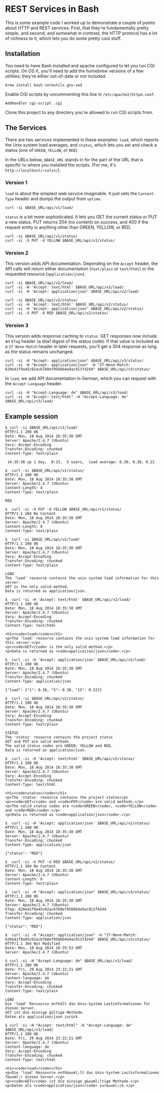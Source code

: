 # REST Services in Bash

This is some example code I worked up to demonstrate a couple of points about HTTP and REST services: First, that they're fundamentally pretty simple, and second, and somewhat in contrast, the HTTP protocol has a lot of richness to it, which lets you do some pretty cool stuff.

## Installation

You need to have Bash installed and apache configured to let you run CGI scripts. On OS X, you'll need to add the homebrew versions of a few utilities; they're either out-of-date or not included.

```
brew install bash coreutils gnu-sed
```

Enable CGI scripts by uncommenting this line in `/etc/apache2/httpd.conf`:

```
AddHandler cgi-script .cgi
```

Clone this project to any directory you're allowed to run CGI scripts from.

## The Services

There are two services implemented in these examples: `load`, which reports the Unix system load averages, and `status`, which lets you set and check a status (one of `GREEN`, `YELLOW`, or `RED`).

In the URLs below, `$BASE_URL` stands in for the part of the URL that is specific to where you installed the scripts. (For me, it's `http://localhost/~colin/`).

### Version 1

`load` is about the simplest web service imaginable. It just sets the `Content-Type` header and dumps the output from `uptime`.

```
curl -si $BASE_URL/api/v1/load/
```

`status` is a bit more sophisticated. It lets you GET the current status or PUT a new status. PUT returns 204 (no content) on success, and 400 if the request entity is anything other than GREEN, YELLOW, or RED.

```
curl -si $BASE_URL/api/v1/status/
curl -si -X PUT -d YELLOW $BASE_URL/api/v1/status/
```

### Version 2

This version adds API documentation. Depending on the `Accept` header, the API calls will return either documentation (`text/plain` or `text/html`) or the requested resource (`application/json`).

```
curl -si $BASE_URL/api/v2/load/
curl -si -H 'Accept: text/html' $BASE_URL/api/v2/load/
curl -si -H 'Accept: application/json' $BASE_URL/api/v2/load/
```
```
curl -si $BASE_URL/api/v2/status/
curl -si -H 'Accept: text/html' $BASE_URL/api/v2/status/
curl -si -H 'Accept: application/json' $BASE_URL/api/v2/status/
curl -si -X PUT -d RED $BASE_URL/api/v2/status/
```

### Version 3

This version adds response caching to `status`. GET responses now include an `ETag` header (a sha1 digest of the status code). If that value is included as a `If-None-Match` header in later requests, you'll get a 304 response as long as the status remains unchanged.

```
curl -si -H "Accept: application/json" $BASE_URL/api/v3/status/
curl -si -H "Accept: application/json" -H "If-None-Match: 620e41f9a45c62acb7b0ef0566b4e9ac911f4244" $BASE_URL/api/v3/status/
```

In `load`, we add API documentation in German, which you can request with the `Accept-Language` header.

```
curl -si -H "Accept-Language: de" $BASE_URL/api/v3/load/
curl -si -H "Accept: text/html" -H "Accept-Language: de" $BASE_URL/api/v3/load/
```

## Example session

```
$ curl -si $BASE_URL/api/v1/load/
HTTP/1.1 200 OK
Date: Mon, 18 Aug 2014 18:35:38 GMT
Server: Apache/2.4.7 (Ubuntu)
Vary: Accept-Encoding
Transfer-Encoding: chunked
Content-Type: text/plain

 14:35:38 up 1 day,  8:23,  5 users,  load average: 0.38, 0.30, 0.22
```
```
$  curl -si $BASE_URL/api/v1/status/
HTTP/1.1 200 OK
Date: Mon, 18 Aug 2014 18:35:38 GMT
Server: Apache/2.4.7 (Ubuntu)
Content-Length: 4
Content-Type: text/plain

RED
```
```
$  curl -si -X PUT -d YELLOW $BASE_URL/api/v1/status/
HTTP/1.1 204 No Content
Date: Mon, 18 Aug 2014 18:35:38 GMT
Server: Apache/2.4.7 (Ubuntu)
Content-Length: 0
Content-Type: text/plain

```
```
$  curl -si $BASE_URL/api/v2/load/
HTTP/1.1 200 OK
Date: Mon, 18 Aug 2014 18:35:38 GMT
Server: Apache/2.4.7 (Ubuntu)
Vary: Accept-Encoding
Transfer-Encoding: chunked
Content-Type: text/plain

LOAD
The 'load' resource contains the unix system load information for this server.
GET is the only valid method.
Data is returned as application/json.
```
```
$  curl -si -H 'Accept: text/html' $BASE_URL/api/v2/load/
HTTP/1.1 200 OK
Date: Mon, 18 Aug 2014 18:35:38 GMT
Server: Apache/2.4.7 (Ubuntu)
Vary: Accept-Encoding
Transfer-Encoding: chunked
Content-Type: text/html

<h1><code>load</code></h1>
<p>The 'load' resource contains the unix system load information for this server.</p>
<p><code>GET</code> is the only valid method.</p>
<p>Data is returned as <code>application/json</code>.</p>
```
```
$  curl -si -H 'Accept: application/json' $BASE_URL/api/v2/load/
HTTP/1.1 200 OK
Date: Mon, 18 Aug 2014 18:35:38 GMT
Server: Apache/2.4.7 (Ubuntu)
Transfer-Encoding: chunked
Content-Type: application/json

{"load": {"1": 0.38, "5": 0.30, "15": 0.22}}
```
```
$  curl -si $BASE_URL/api/v2/status/
HTTP/1.1 200 OK
Date: Mon, 18 Aug 2014 18:35:38 GMT
Server: Apache/2.4.7 (Ubuntu)
Vary: Accept-Encoding
Transfer-Encoding: chunked
Content-Type: text/plain

STATUS
The 'status' resource contains the project status
GET and PUT are valid methods.
The valid status codes are GREEN, YELLOW and RED.
Data is returned as application/json.
```
```
$  curl -si -H 'Accept: text/html' $BASE_URL/api/v2/status/
HTTP/1.1 200 OK
Date: Mon, 18 Aug 2014 18:35:38 GMT
Server: Apache/2.4.7 (Ubuntu)
Vary: Accept-Encoding
Transfer-Encoding: chunked
Content-Type: text/html

<h1><code>status</code></h1>
<p>The 'status' resource contains the project status</p>
<p><code>GET</code> and <code>PUT</code> are valid methods.</p>
<p>The valid status codes are <code>GREEN</code>, <code>YELLOW</code> and <code>RED</code>.</p>
<p>Data is returned as <code>application/json</code>.</p>
```
```
$  curl -si -H 'Accept: application/json' $BASE_URL/api/v2/status/
HTTP/1.1 200 OK
Date: Mon, 18 Aug 2014 18:35:38 GMT
Server: Apache/2.4.7 (Ubuntu)
Transfer-Encoding: chunked
Content-Type: application/json

{"status": "RED"}
```
```
$  curl -si -X PUT -d RED $BASE_URL/api/v2/status/
HTTP/1.1 204 No Content
Date: Mon, 18 Aug 2014 18:35:38 GMT
Server: Apache/2.4.7 (Ubuntu)
Content-Length: 0
Content-Type: text/plain

```
```
$  curl -si -H "Accept: application/json" $BASE_URL/api/v3/status/
HTTP/1.1 200 OK
Date: Mon, 18 Aug 2014 18:35:38 GMT
Server: Apache/2.4.7 (Ubuntu)
ETag: 620e41f9a45c62acb7b0ef0566b4e9ac911f4244
Transfer-Encoding: chunked
Content-Type: application/json

{"status": "RED"}
```
```
$  curl -si -H "Accept: application/json" -H "If-None-Match: 620e41f9a45c62acb7b0ef0566b4e9ac911f4244" $BASE_URL/api/v3/status/
HTTP/1.1 304 Not Modified
Date: Mon, 18 Aug 2014 18:35:53 GMT
Server: Apache/2.4.7 (Ubuntu)

```
```
$ curl -si -H "Accept-Language: de" $BASE_URL/api/v3/load/
HTTP/1.1 200 OK
Date: Fri, 29 Aug 2014 23:22:21 GMT
Server: Apache/2.4.7 (Ubuntu)
Content-language: de
Vary: Accept-Encoding
Transfer-Encoding: chunked
Content-Type: text/plain

LOAD
Die 'load' Ressource enthält das Unix-System Lastinformationen für diesen Server.
GET ist die einzige gültige Methode.
Daten als application/json zurück.
```
```
$ curl -si -H "Accept: text/html" -H "Accept-Language: de" $BASE_URL/api/v3/load/
HTTP/1.1 200 OK
Date: Fri, 29 Aug 2014 23:22:21 GMT
Server: Apache/2.4.7 (Ubuntu)
Content-language: de
Vary: Accept-Encoding
Transfer-Encoding: chunked
Content-Type: text/html

<h1><code>load</code></h1>
<p>Die 'load' Ressource enth&auml;lt das Unix-System Lastinformationen f&uuml;r diesen Server.</p>
<p><code>GET</code> ist die einzige g&uuml;ltige Methode.</p>
<p>Daten als <code>application/json</code> zur&uuml;ck.</p>
```
